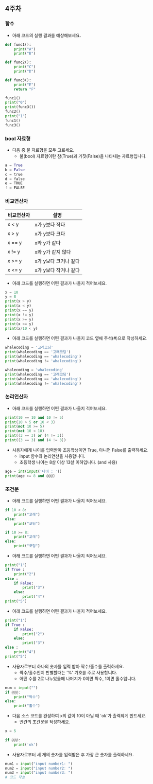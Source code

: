 ## 4주차

### 함수
- 아래 코드의 실행 결과를 예상해보세요.

```python
def func1():
    print("A")
    print("B")

def func2():
    print("C")
    print("D")

def func3():
    print("E")
    return "F"

func1()
print("0")
print(func3())
func2()
print("1")
func1()
func3()
```


### bool 자료형

- 다음 중 불 자료형을 모두 고르세요.
  - 불(bool) 자료형이란 참(True)과 거짓(False)을 나타내는 자료형입니다. 

```python
a = True
b = False
c = true
d = false
e = TRUE
f = FALSE
```


### 비교연산자

|비교연산자|설명|    
|-------|---------|
|x < y|x가 y보다 작다|
|x > y|x가 y보다 크다|
|x == y|x와 y가 같다|
|x != y|x와 y가 같지 않다|
|x >= y|x가 y보다 크거나 같다|
|x <= y|x가 y보다 작거나 같다|  


- 아래 코드를 실행하면 어떤 결과가 나올지 적어보세요.

```python
x = 10 
y = 8
print(x > y)
print(x < y)
print(x == y)
print(x != y)
print(x >= y)
print(x <= y)
print(x/10 < y)
```

- 아래 코드를 실행하면 어떤 결과가 나올지 코드 옆에 주석(#)으로 작성하세요.

```python
whalecoding = '고래코딩'
print(whalecoding == '고래코딩')
print(whalecoding == 'whalecoding')
print(whalecoding != 'whalecoding')

whalecoding = 'whalecoding'
print(whalecoding == '고래코딩')
print(whalecoding == 'whalecoding')
print(whalecoding != 'whalecoding')
```

### 논리연산자

- 아래 코드를 실행하면 어떤 결과가 나올지 적어보세요.

```python
print(10 == 10 and 10 != 5)
print(10 > 5 or 10 < 3)
print(not 10 >= 5)
print(not 10 < 10)
print((3 == 3) or (4 != 3))
print((3 == 3) and (4 != 3))
```

- 사용자에게 나이를 입력받아 초등학생이면 True, 아니면 False를 출력하세요.
  - input 함수와 논리연산을 사용합니다.
  - 초등학생 나이는 8살 이상 13살 이하입니다. (and 사용)

```python
age = int(input('나이 : '))
print(age >= 8 and @@@)
```

### 조건문

- 아래 코드를 실행하면 어떤 결과가 나올지 적어보세요.

```python
if 10 < 8:
    print("고래")
else:
    print("코딩")
```

```python
if 10 >= 8:
    print("고래")
else:
    print("코딩")
```

- 아래 코드를 실행하면 어떤 결과가 나올지 적어보세요.

```python
print("1")
if True :
    print("2")
else :
    if False:
        print("3")
    else:
        print("4")
print("5")
```

- 아래 코드를 실행하면 어떤 결과가 나올지 적어보세요.

```python
print("1")
if True :
    if False:
        print("2")
    else:
        print("3")
else :
    print("4")
print("5")
```


- 사용자로부터 하나의 숫자를 입력 받아 짝수/홀수를 출력하세요.
  - 짝수/홀수인지 판별할때는 '%' 기호를 주로 사용합니다.
  - 어떤 수를 2로 나누었을때 나머지가 0이면 짝수, 1이면 홀수입니다.

```python
num = input("")
if @@@:
    print("짝수")
else:
    print("홀수")
```

- 다음 소스 코드를 완성하여 x의 값이 10이 아닐 때 'ok'가 출력되게 만드세요.
  - 빈칸의 조건문을 작성하세요.

```python
x = 5
 
if @@@:
    print('ok')
```
    
- 사용자로부터 세 개의 숫자를 입력받은 후 가장 큰 숫자를 출력하세요.

```python
num1 = input("input number1: ")
num2 = input("input number2: ")
num3 = input("input number3: ")
# 코드 작성
```

